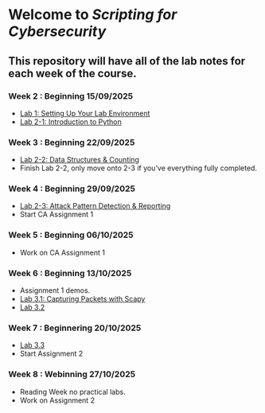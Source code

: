 # Welcome to *Scripting for Cybersecurity*

## This repository will have all of the lab notes for each week of the course.  

### Week 2 : Beginning 15/09/2025
- [Lab 1: Setting Up Your Lab Environment](https://github.com/MarkCummins-SETU/Scripting-for-Cybersecurity/blob/main/Lab1/lab1.md)
- [Lab 2-1: Introduction to Python](https://github.com/MarkCummins-SETU/Scripting-for-Cybersecurity/blob/main/Lab2/2.1/lab2-1.md)

### Week 3 : Beginning 22/09/2025  
- [Lab 2-2: Data Structures & Counting](https://github.com/MarkCummins-SETU/Scripting-for-Cybersecurity/blob/main/Lab2/2.2/lab2-2.md)
- Finish Lab 2-2, only move onto 2-3 if you've everything fully completed.

### Week 4 : Beginning 29/09/2025 
- [Lab 2-3: Attack Pattern Detection & Reporting](https://github.com/MarkCummins-SETU/Scripting-for-Cybersecurity/blob/main/Lab2/2.3/lab2-3.md)
- Start CA Assignment 1

### Week 5 : Beginning 06/10/2025 
- Work on CA Assignment 1

### Week 6 : Beginning 13/10/2025
- Assignment 1 demos.
- [Lab 3.1: Capturing Packets with Scapy](https://github.com/MarkCummins-SETU/Scripting-for-Cybersecurity/blob/main/Lab3/3.1/lab3-1.md)
- [Lab 3.2]()

### Week 7 : Beginnering 20/10/2025
- [Lab 3.3]()
- Start Assignment 2

### Week 8 : Webinning 27/10/2025 
- Reading Week no practical labs.
- Work on Assignment 2
